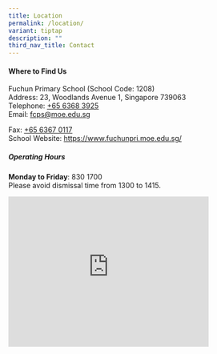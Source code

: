 ```yaml
---
title: Location
permalink: /location/
variant: tiptap
description: ""
third_nav_title: Contact
---
```

<h4>Where to Find Us</h4>
<p>Fuchun Primary School&nbsp;(School Code: 1208)
<br>Address: 23, Woodlands Avenue 1, Singapore 739063
<br>Telephone: <a href="tel:+6563683925" rel="noopener noreferrer nofollow" target="_blank"><u>+65 6368 3925</u></a>
<br>Email: <a href="mailto:fcps@moe.edu.sg" rel="noopener noreferrer nofollow" target="_blank">fcps@moe.edu.sg</a>
</p>
<p>Fax: <a href="tel:+6563670117" rel="noopener noreferrer nofollow" target="_blank"><u>+65 6367 0117</u></a>
<br>School Website: <a href="https://www.fuchunpri.moe.edu.sg/" rel="noopener noreferrer nofollow" target="_blank">https://www.fuchunpri.moe.edu.sg/</a>
</p>
<h5><strong>Operating Hours</strong></h5>
<p><strong>Monday to Friday</strong>:&nbsp;830 1700
<br>Please avoid dismissal time from 1300 to 1415.</p>
<div class="iframe-wrapper">
<iframe style="border:0;" height="300" width="400" allowfullscreen="true" frameborder="0" src="https://www.google.com/maps/embed?pb=!1m18!1m12!1m3!1d2861.594805974405!2d103.7781651!3d1.4304356!2m3!1f0!2f0!3f0!3m2!1i1024!2i768!4f13.1!3m3!1m2!1s0x31da13ad81cd9f0f%3A0xf0e11c1f9c41ca3e!2sFuchun%20Primary%20School!5e1!3m2!1sen!2ssg!4v1752315994358!5m2!1sen!2ssg"></iframe>
</div>
<p></p>